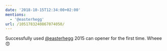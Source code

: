 ```yaml
---
date: '2018-10-15T12:34:00+02:00'
mentions:
  - '@easterhegg'
url: /1051783240867074050/
---
```

Successfully used [@easterhegg](https://twitter.com/@easterhegg) 2015 can opener for the first time. Wheee 😍
